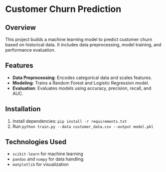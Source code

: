 # Customer Churn Prediction

## Overview
This project builds a machine learning model to predict customer churn based on historical data. It includes data preprocessing, model training, and performance evaluation.

## Features
- **Data Preprocessing**: Encodes categorical data and scales features.
- **Modeling**: Trains a Random Forest and Logistic Regression model.
- **Evaluation**: Evaluates models using accuracy, precision, recall, and AUC.

## Installation
1. Install dependencies: `pip install -r requirements.txt`
2. Run `python train.py --data customer_data.csv --output model.pkl`

## Technologies Used
- `scikit-learn` for machine learning
- `pandas` and `numpy` for data handling
- `matplotlib` for visualization
 